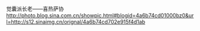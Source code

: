 觉囊派长老——喜热萨协
http://photo.blog.sina.com.cn/showpic.html#blogid=4a6b74cd01000bz0&url=http://s12.sinaimg.cn/orignal/4a6b74cd702e915f4d1ab
